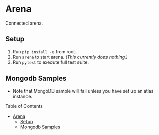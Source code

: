 # Arena

Connected arena.

## Setup

1. Run `pip install -e` from root.
2. Run `arena` to start arena. *(This currently does nothing.)*
3. Run `pytest` to execute full test suite.

## Mongodb Samples

- Note that MongoDB sample will fail unless you have set up an atlas instance.

Table of Contents

- [Arena](#arena)
  - [Setup](#setup)
  - [Mongodb Samples](#mongodb-samples)